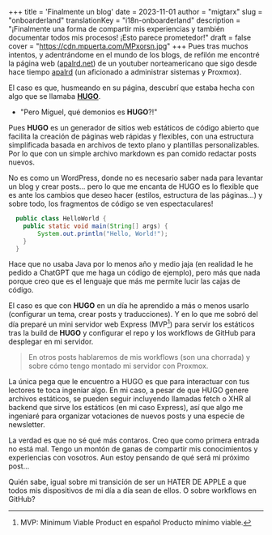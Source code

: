 +++
title = 'Finalmente un blog'
date = 2023-11-01
author = "migtarx"
slug = "onboarderland"
translationKey = "i18n-onboarderland"
description = "¡Finalmente una forma de compartir mis experiencias y también documentar todos mis procesos! ¡Esto parece prometedor!"
draft = false
cover = "https://cdn.mpuerta.com/MPxorsn.jpg"
+++
Pues tras muchos intentos, y adentrándome en el mundo de los blogs, de refilón me encontré la página web ([apalrd.net](https://www.apalrd.net/)) de un youtuber norteamericano que sigo desde hace tiempo [apalrd](https://www.youtube.com/@apalrdsadventures) (un aficionado a administrar sistemas y Proxmox).

El caso es que, husmeando en su página, descubrí que estaba hecha con algo que se llamaba **[HUGO](https://gohugo.io/)**.
- "Pero Miguel, qué demonios es **HUGO**?!"

Pues **HUGO** es un generador de sitios web estáticos de código abierto que facilita la creación de páginas web rápidas y flexibles, con una estructura simplificada basada en archivos de texto plano y plantillas personalizables. Por lo que con un simple archivo markdown es pan comido redactar posts nuevos.

No es como un WordPress, donde no es necesario saber nada para levantar un blog y crear posts... pero lo que me encanta de HUGO es lo flexible que es ante los cambios que deseo hacer (estilos, estructura de las páginas...) y sobre todo, los fragmentos de código se ven espectaculares!

```java
  public class HelloWorld {
    public static void main(String[] args) {
        System.out.println("Hello, World!");
    }
  }
```
Hace que no usaba Java por lo menos año y medio jaja (en realidad le he pedido a ChatGPT que me haga un código de ejemplo), pero más que nada porque creo que es el lenguaje que más me permite lucir las cajas de código.

El caso es que con **HUGO** en un día he aprendido a más o menos usarlo (configurar un tema, crear posts y traducciones). Y en lo que me sobró del día preparé un mini servidor web Express (MVP[^1]) para servir los estáticos tras la build de **HUGO** y configurar el repo y los workflows de GitHub para desplegar en mi servidor.

> En otros posts hablaremos de mis workflows (son una chorrada) y sobre cómo tengo montado mi servidor con Proxmox.

La única pega que le encuentro a HUGO es que para interactuar con tus lectores te toca ingeniar algo. En mi caso, a pesar de que HUGO genere archivos estáticos, se pueden seguir incluyendo llamadas fetch o XHR al backend que sirve los estáticos (en mi caso Express), así que algo me ingeniaré para organizar votaciones de nuevos posts y una especie de newsletter.

La verdad es que no sé qué más contaros. Creo que como primera entrada no está mal. Tengo un montón de ganas de compartir mis conocimientos y experiencias con vosotros. Aun estoy pensando de qué será mi próximo post...

Quién sabe, igual sobre mi transición de ser un HATER DE APPLE a que todos mis dispositivos de mi día a día sean de ellos. O sobre workflows en GitHub?

[^1]: MVP: Minimum Viable Product en español Producto mínimo viable.
